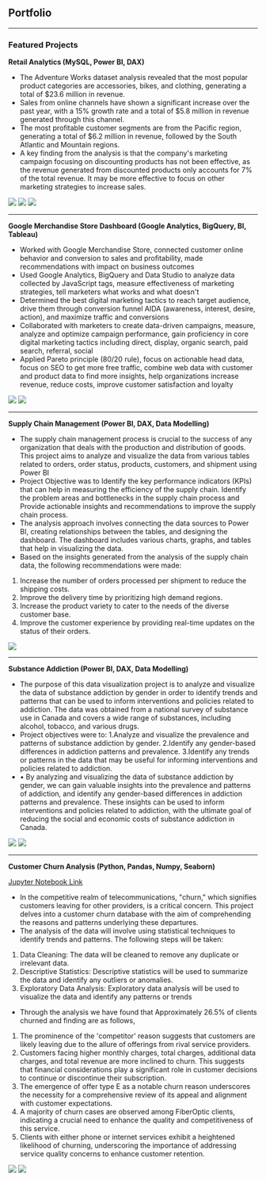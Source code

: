 ## Portfolio

---

### Featured Projects

**Retail Analytics (MySQL, Power BI, DAX)**
- The Adventure Works dataset analysis revealed that the most popular product categories are accessories, bikes, and clothing, generating a total of $23.6 million in revenue.
- Sales from online channels have shown a significant increase over the past year, with a 15% growth rate and a total of $5.8 million in revenue generated through this channel.
- The most profitable customer segments are from the Pacific region, generating a total of $6.2 million in revenue, followed by the South Atlantic and Mountain regions.
- A key finding from the analysis is that the company's marketing campaign focusing on discounting products has not been effective, as the revenue generated from discounted products only accounts for 7% of the total revenue. It may be more effective to focus on other marketing strategies to increase sales.
  
<img src="images/Retail Screenshot 1.png?raw=true"/>
<img src="images/Retail Screenshot 2.png?raw=true"/>
<img src="images/Retail Screenshot 3.png?raw=true"/>

---
**Google Merchandise Store Dashboard (Google Analytics, BigQuery, BI, Tableau)**
- Worked with Google Merchandise Store, connected customer online behavior and conversion to sales and profitability, made recommendations with impact on business outcomes
- Used Google Analytics, BigQuery and Data Studio to analyze data collected by JavaScript tags, measure effectiveness of marketing strategies, tell marketers what works and what doesn't
- Determined the best digital marketing tactics to reach target audience, drive them through conversion funnel AIDA (awareness, interest, desire, action), and maximize traffic and conversions
- Collaborated with marketers to create data-driven campaigns, measure, analyze and optimize campaign performance, gain proficiency in core digital marketing tactics including direct, display, organic search, paid search, referral, social
- Applied Pareto principle (80/20 rule), focus on actionable head data, focus on SEO to get more free traffic, combine web data with customer and product data to find more insights, help organizations increase revenue, reduce costs, improve customer satisfaction and loyalty
  
<img src="images/Google Analytics 1.png?raw=true"/>
<img src="images/Google Analytic KPI.png?raw=true"/>

---
**Supply Chain Management (Power BI, DAX, Data Modelling)**
- The supply chain management process is crucial to the success of any organization that deals with the production and distribution of goods. This project aims to analyze and visualize the data from various tables related to orders, order status, products, customers, and shipment using Power BI
- Project Objective was to Identify the key performance indicators (KPIs) that can help in measuring the efficiency of the supply chain. Identify the problem areas and bottlenecks in the supply chain process and Provide actionable insights and recommendations to improve the supply chain process.
- The analysis approach involves connecting the data sources to Power BI, creating relationships between the tables, and designing the dashboard. The dashboard includes various charts, graphs, and tables that help in visualizing the data.
- Based on the insights generated from the analysis of the supply chain data, the following recommendations were made:
1.	Increase the number of orders processed per shipment to reduce the shipping costs.
2.	Improve the delivery time by prioritizing high demand regions.
3.	Increase the product variety to cater to the needs of the diverse customer base.
4.	Improve the customer experience by providing real-time updates on the status of their orders.

<img src="images/Supply Chain ScreenShot 1.png"/>

---
**Substance Addiction (Power BI, DAX, Data Modelling)**
- The purpose of this data visualization project is to analyze and visualize the data of substance addiction by gender in order to identify trends and patterns that can be used to inform interventions and policies related to addiction. The data was obtained from a national survey of substance use in Canada and covers a wide range of substances, including alcohol, tobacco, and various drugs.
- Project objectives were to: 1.Analyze and visualize the prevalence and patterns of substance addiction by gender. 2.Identify any gender-based differences in addiction patterns and prevalence. 3.Identify any trends or patterns in the data that may be useful for informing interventions and policies related to addiction.
- •	By analyzing and visualizing the data of substance addiction by gender, we can gain valuable insights into the prevalence and patterns of addiction, and identify any gender-based differences in addiction patterns and prevalence. These insights can be used to inform interventions and policies related to addiction, with the ultimate goal of reducing the social and economic costs of substance addiction in Canada.

<img src="images/Substance Screenshot 1.png"/>
<img src="images/Substance Screenshot 2.png"/>

---
**Customer Churn Analysis (Python, Pandas, Numpy, Seaborn)**

[Jupyter Notebook Link](https://github.com/AnushkaJayalath/portfolio/blob/master/Exploratory%20Data%20Analysis%20Telecom%20customer%20Churn%20(1).ipynb)

- In the competitive realm of telecommunications, "churn," which signifies customers leaving for other providers, is a critical concern. This project delves into a customer churn database with the aim of comprehending the reasons and patterns underlying these departures.
- The analysis of the data will involve using statistical techniques to identify trends and patterns. The following steps will be taken:
1. Data Cleaning: The data will be cleaned to remove any duplicate or irrelevant data.
2. Descriptive Statistics: Descriptive statistics will be used to summarize the data and identify any outliers or anomalies.
3. Exploratory Data Analysis: Exploratory data analysis will be used to visualize the data and identify any patterns or trends
- Through the analysis we have found that Approximately 26.5% of clients churned and finding are as follows,
1.  The prominence of the 'competitor' reason suggests that customers are likely leaving due to the allure of offerings from rival service providers.
2.  Customers facing higher monthly charges, total charges, additional data charges, and total revenue are more inclined to churn. This suggests that financial considerations play a significant role in customer decisions to continue or discontinue their subscription.
3.  The emergence of offer type E as a notable churn reason underscores the necessity for a comprehensive review of its appeal and alignment with customer expectations.
4.  A majority of churn cases are observed among FiberOptic clients, indicating a crucial need to enhance the quality and competitiveness of this service.
5.  Clients with either phone or internet services exhibit a heightened likelihood of churning, underscoring the importance of addressing service quality concerns to enhance customer retention.

<img src="images/1.png?raw=true"/>
<img src="images/3.png?raw=true"/>
